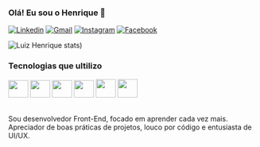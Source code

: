 
### Olá! Eu sou o Henrique 👋

[![Linkedin](https://img.shields.io/badge/LinkedIn-0077B5?style=for-the-badge&logo=linkedin&logoColor=white)](https://linkedin.com/in/luiz-henrique-200779144/)
[![Gmail](https://img.shields.io/badge/Gmail-D14836?style=for-the-badge&logo=gmail&logoColor=white)](https://luiz.lhrodrigues@gmail.com)
[![Instagram](https://img.shields.io/badge/Instagram-E4405F?style=for-the-badge&logo=instagram&logoColor=white)](https://instagram.com/henrique.lhr)
[![Facebook](https://img.shields.io/badge/Facebook-1877F2?style=for-the-badge&logo=facebook&logoColor=white)](https://facebook.com/henrique.lankaster)

![Luiz Henrique stats](https://github-readme-stats.vercel.app/api?username=anuraghazra&show_icons=true&theme=dark))

### Tecnologias que ultilizo

<div stule="display: inline_block">
    <img align="center alt=" height="35" width="40" src="https://cdn.jsdelivr.net/gh/devicons/devicon/icons/javascript/javascript-original.svg" >
    <img align="center alt=" height="35" width="40" src="https://cdn.jsdelivr.net/gh/devicons/devicon/icons/typescript/typescript-original.svg">
    <img align="center alt=" height="35" width="40" src="https://cdn.jsdelivr.net/gh/devicons/devicon/icons/html5/html5-original.svg">
    <img align="center alt=" height="35" width="40" src="https://cdn.jsdelivr.net/gh/devicons/devicon/icons/css3/css3-original.svg">
    <img align="center alt=" height="37" width="40" src="https://cdn.jsdelivr.net/gh/devicons/devicon/icons/nodejs/nodejs-original.svg">
    <img align="center alt=" height="37" width="40" src="https://cdn.jsdelivr.net/gh/devicons/devicon/icons/angularjs/angularjs-original.svg">
</div><br>

Sou desenvolvedor Front-End, focado em aprender cada vez mais.<br>
Apreciador de boas práticas de projetos, louco por código e entusiasta de UI/UX.
